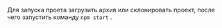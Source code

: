 Для запуска проета загрузить архив или склонировать проект, после чего запустить команду `npm start` .
